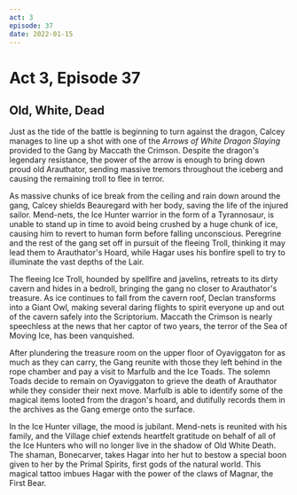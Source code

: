 ```yaml
---
act: 3
episode: 37
date: 2022-01-15
---
```

# Act 3, Episode 37
## Old, White, Dead
Just as the tide of the battle is beginning to turn against the dragon, Calcey manages to line up a shot with one of the _Arrows of White Dragon Slaying_ provided to the Gang by Maccath the Crimson. Despite the dragon's legendary resistance, the power of the arrow is enough to bring down proud old Arauthator, sending massive tremors throughout the iceberg and causing the remaining troll to flee in terror.

As massive chunks of ice break from the ceiling and rain down around the gang, Calcey shields Beauregard with her body, saving the life of the injured sailor. Mend-nets, the Ice Hunter warrior in the form of a Tyrannosaur, is unable to stand up in time to avoid being crushed by a huge chunk of ice, causing him to revert to human form before falling unconscious. Peregrine and the rest of the gang set off in pursuit of the fleeing Troll, thinking it may lead them to Arauthator's Hoard, while Hagar uses his bonfire spell to try to illuminate the vast depths of the Lair.

The fleeing Ice Troll, hounded by spellfire and javelins, retreats to its dirty cavern and hides in a bedroll, bringing the gang no closer to Arauthator's treasure. As ice continues to fall from the cavern roof, Declan transforms into a Giant Owl, making several daring flights to spirit everyone up and out of the cavern safely into the Scriptorium. Maccath the Crimson is nearly speechless at the news that her captor of two years, the terror of the Sea of Moving Ice, has been vanquished.

After plundering the treasure room on the upper floor of Oyaviggaton for as much as they can carry, the Gang reunite with those they left behind in the rope chamber and pay a visit to Marfulb and the Ice Toads. The solemn Toads decide to remain on Oyaviggaton to grieve the death of Arauthator while they consider their next move. Marfulb is able to identify some of the magical items looted from the dragon's hoard, and dutifully records them in the archives as the Gang emerge onto the surface.

In the Ice Hunter village, the mood is jubilant. Mend-nets is reunited with his family, and the Village chief extends heartfelt gratitude on behalf of all of the Ice Hunters who will no longer live in the shadow of Old White Death. The shaman, Bonecarver, takes Hagar into her hut to bestow a special boon given to her by the Primal Spirits, first gods of the natural world. This magical tattoo imbues Hagar with the power of the claws of Magnar, the First Bear.